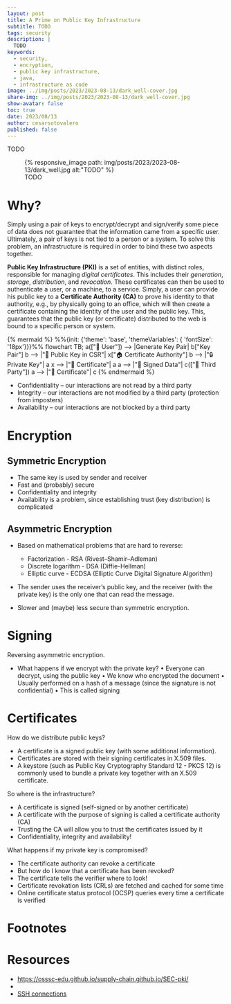 ```yaml
---
layout: post
title: A Prime on Public Key Infrastructure
subtitle: TODO
tags: security
description: |
  TODO
keywords:
  - security,
  - encryption,
  - public key infrastructure,
  - java,
  - infrastructure as code
image: ../img/posts/2023/2023-08-13/dark_well-cover.jpg
share-img: ../img/posts/2023/2023-08-13/dark_well-cover.jpg
show-avatar: false
toc: true
date: 2023/08/13
author: cesarsotovalero
published: false
---
```


TODO

<figure class="jb_picture">
  {% responsive_image path: img/posts/2023/2023-08-13/dark_well.jpg alt:"TODO" %}
  <figcaption class="stroke"> 
    TODO
  </figcaption>
</figure>

# Why?

Simply using a pair of keys to encrypt/decrypt and sign/verify some piece of data does not guarantee that the information came from a specific user. 
Ultimately, a pair of keys is not tied to a person or a system. 
To solve this problem, an infrastructure is required in order to bind these two aspects together.

**Public Key Infrastructure (PKI)** is a set of entities, with distinct roles, responsible for managing _digital certificates_. 
This includes their _generation_, _storage_, _distribution_, and _revocation_.
These certificates can then be used to authenticate a user, or a machine, to a service. 
Simply, a user can provide his public key to a **Certificate Authority (CA)** to prove his identity to that authority, e.g., by physically going to an office, which will then create a certificate containing the identity of the user and the public key. 
This, guarantees that the public key (or certificate) distributed to the web is bound to a specific person or system.


[//]: # (see https://mermaid-js.github.io)
{% mermaid %}
%%{init: {'theme': 'base', 'themeVariables': { 'fontSize': '18px'}}}%%
flowchart TB;
a(["👩 User"]) --> |Generate Key Pair| b["Key Pair"]
b --> |"🔑 Public Key in CSR"| x["🏠 Certificate Authority"]
b --> |"🔒 Private Key"| a
x --> |"📝 Certificate"| a
a --> |"💾 Signed Data"| c(["👨 Third Party"])
a --> |"📝 Certificate"| c
{% endmermaid %}


- Confidentiality – our interactions are   not read by a third party
- Integrity – our interactions are not   modified by a third party (protection from imposters)
- Availability – our interactions are not   blocked by a third party

# Encryption

## Symmetric Encryption

- The same key is used by sender and receiver
- Fast and (probably) secure
- Confidentiality and integrity
- Availability is a problem, since establishing trust (key distribution) is
  complicated

## Asymmetric Encryption

- Based on mathematical problems that are hard to reverse:
  - Factorization - RSA (Rivest–Shamir–Adleman)
  - Discrete logarithm - DSA (Diffie-Hellman)
  - Elliptic curve - ECDSA (Elliptic Curve Digital Signature Algorithm)

- The sender uses the receiver’s public key, and the receiver (with the private key) is the only one that can read the message.
- Slower and (maybe) less secure than symmetric encryption.

# Signing

Reversing asymmetric encryption.

- What happens if we encrypt with the private key?
• Everyone can decrypt, using the public key
• We know who encrypted the document
• Usually performed on a hash of a message (since the signature is not confidential)
• This is called signing

# Certificates

How do we distribute public keys?

- A certificate is a signed public key (with some additional information).
- Certificates are stored with their signing certificates in X.509 files.
- A keystore (such as Public Key Cryptography Standard 12 - PKCS 12) is commonly used to bundle a private key together with an X.509 certificate.

So where is the infrastructure?
 
- A certificate is signed (self-signed or by another certificate)
- A certificate with the purpose of signing is called a certificate authority (CA)
- Trusting the CA will allow you to trust the certificates issued by it
- Confidentiality, integrity and availability!

What happens if my private key is compromised?

- The certificate authority can revoke a certificate
- But how do I know that a certificate has been revoked?
- The certificate tells the verifier where to look!
- Certificate revokation lists (CRLs) are fetched and cached for some time
- Online certificate status protocol (OCSP) queries every time a certificate is verified

# Footnotes


# Resources

- https://osssc-edu.github.io/supply-chain.github.io/SEC-pki/
- 
- [SSH connections](../blog/2021/configuring-remote-connections-in-unix-based-systems-using-ssh.html)

